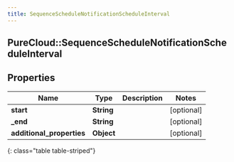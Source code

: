 ```yaml
---
title: SequenceScheduleNotificationScheduleInterval
---
```

## PureCloud::SequenceScheduleNotificationScheduleInterval

## Properties

|Name | Type | Description | Notes|
|------------ | ------------- | ------------- | -------------|
| **start** | **String** |  | [optional] |
| **_end** | **String** |  | [optional] |
| **additional_properties** | **Object** |  | [optional] |
{: class="table table-striped"}


